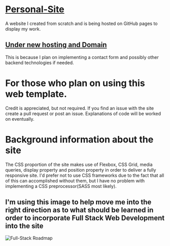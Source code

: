 # [Personal-Site](https://jhhwebsite.netlify.com)
 A website I created from scratch and is being hosted on GitHub pages to display my work.

## [Under new hosting and Domain](https://jhhwebsite.netlify.com)
This is because I plan on implementing a contact form and possibly other backend technologies if needed.


 # For those who plan on using this web template.
Credit is appreciated, but not required. If you find an issue with the site create a pull request or post an issue. Explanations of code will be worked on eventually.


# Background information about the site
 The CSS proportion of the site makes use of Flexbox, CSS Grid, media queries, display property and position property in order to deliver a fully responsive site. I'd prefer not to use CSS frameworks due to the fact that all of this can accomplished without them, but I have no problem with implementing a CSS preprocessor(SASS most likely).


## I'm using this image to help move me into the right direction as to what should be learned in order to incorporate Full Stack Web Development into the site 
![Full-Stack Roadmap](https://www.freecodecamp.org/news/content/images/2019/06/2019-roadmap-0-1.png)
